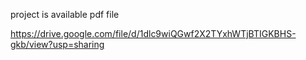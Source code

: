 project is available pdf file

https://drive.google.com/file/d/1dlc9wiQGwf2X2TYxhWTjBTIGKBHS-gkb/view?usp=sharing
